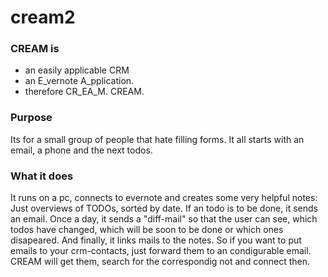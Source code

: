 # cream2

### CREAM is
* an easily applicable CRM
* an E_vernote A_pplication.
* therefore CR_EA_M. CREAM.

### Purpose
Its for a small group of people that hate filling forms.
It all starts with an email, a phone and the next todos.

### What it does
It runs on a pc, connects to evernote and creates some very
helpful notes: Just overviews of TODOs, sorted by date.
If an todo is to be done, it sends an email.
Once a day, it sends a "diff-mail" so that the user
can see, which todos have changed, which will be soon to
be done or which ones disapeared.
And finally, it links mails to the notes. So if you want
to put emails to your crm-contacts, just forward them to
an condigurable email. CREAM will get them, search for the
correspondig not and connect then.


